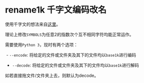 # rename1k 千字文编码改名

使用千字文的想法来自[这里](https://github.com/xiaq/base1k)。

理论上修改`SYMBOLS`为任意2的指数次个互不相同字符均能正常运作。

需要使用`Python 3`，现时有两个选项：

  - `--encode`: 将给定的文件或文件夹及其下的文件均以`base1k`进行编码
  - `--decode`: 将给定的文件或文件夹及其下的文件均以`base1k`进行解码

如若直接拖文件/文件夹上去，则默认为decode。
